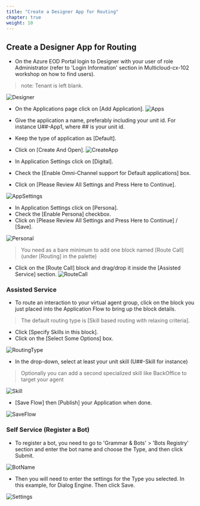 ```yaml
---
title: "Create a Designer App for Routing"
chapter: true
weight: 10
---
```


## Create a Designer App for Routing

- On the Azure EOD Portal login to Designer with your user of role Administrator (refer to 'Login Information' section in Multicloud-cx-102 workshop on how to find users). 
>note: Tenant is left blank.

![Designer](/images/file_1622754045059_azureDesignerTile.png)

- On the Applications page click on [Add Application].
![Apps](/images/eodDsgnrAddApp.png)

- Give the application a name, preferably including your unit id. For instance U##-App1, where ## is your unit id. 
- Keep the type of application as [Default].
- Click on [Create And Open].
![CreateApp](/images/eodDsgnrCreateApp.png)

- In Application Settings click on [Digital].
- Check the [Enable Omni-Channel support for Default applications] box.
- Click on [Please Review All Settings and Press Here to Continue]. 

![AppSettings](/images/eodDsgnrAppDigit(1).png)

- In Application Settings click on [Persona].
- Check the [Enable Persona] checkbox.
- Click on [Please Review All Settings and Press Here to Continue] / [Save]. 

![Personal](/images/eodDsgnrAppPersona.png)

>You need as a bare minimum to add one block named [Route Call] (under [Routing] in the palette)
- Click on the [Route Call] block and drag/drop it inside the [Assisted Service] section.
![RouteCall](/images/eodDsgnrRouteCall.png)

### Assisted Service

- To route an interaction to your virtual agent group, click on the block you just placed into the Application Flow to bring up the block details.

>The default routing type is [Skill based routing with relaxing criteria].
- Click [Specify Skills in this block]. 
- Click on the [Select Some Options] box.

![RoutingType](/images/eodDsgnrSelectRoute.png)

- In the drop-down, select at least your unit skill (U##-Skill for instance) 
>Optionally you can add a second specialized skill like BackOffice to target your <BO> agent

![Skill](/images/eodDsgnrDD.png)
  
  
- [Save Flow] then [Publish] your Application when done.  
  

![SaveFlow](/images/eodSaveFlowPub.png)
  
### Self Service (Register a Bot)
  
- To register a bot, you need to go to 'Grammar & Bots' > 'Bots Registry' section and enter the bot name and choose the Type, and then click Submit.
  
![BotName](/images/file_1623106618735_azureBotDefine.png)
  
- Then you will need to enter the settings for the Type you selected. In this example, for Dialog Engine. Then click Save.
  
![Settings](/images/file_1623106837724_azureBotSettings.png)
  
